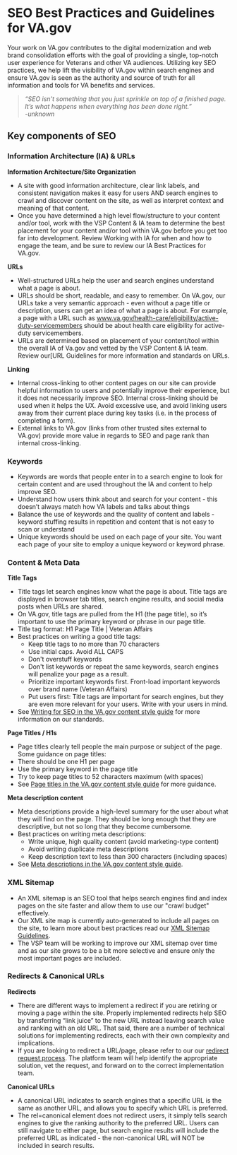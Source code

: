 # SEO Best Practices and Guidelines for VA.gov

Your work on VA.gov contributes to the digital modernization and web brand consolidation efforts with the goal of providing a single, top-notch user experience for Veterans and other VA audiences. Utilizing key SEO practices, we help lift the visibility of VA.gov within search engines and ensure VA.gov is seen as the authority and source of truth for all information and tools for VA benefits and services.

> _“SEO isn’t something that you just sprinkle on top of a finished page. It’s what happens when everything has been done right.”_   
> _-unknown_

## Key components of SEO

### Information Architecture \(IA\) & URLs

**Information Architecture/Site Organization**

* A site with good information architecture, clear link labels, and consistent navigation makes it easy for users AND search engines to crawl and discover content on the site, as well as interpret context and meaning of that content. 
* Once you have determined a high level flow/structure to your content and/or tool, work with the VSP Content & IA team to determine the best placement for your content and/or tool within VA.gov before you get too far into development. Review Working with IA for when and how to engage the team, and be sure to review our IA Best Practices for VA.gov.

**URLs**

* Well-structured URLs help the user and search engines understand what a page is about. 
* URLs should be short, readable, and easy to remember. On VA.gov, our URLs take a very semantic approach - even without a page title or description, users can get an idea of what a page is about. For example, a page with a URL such as www.va.gov/health-care/eligibility/active-duty-servicemembers should be about health care eligibility for active-duty servicemembers. 
* URLs are determined based on placement of your content/tool within the overall IA of Va.gov and vetted by the VSP Content & IA team.  Review our\[URL Guidelines for more information and standards on URLs. 

**Linking**

* Internal cross-linking to other content pages on our site can provide helpful information to users and potentially improve their experience, but it does not necessarily improve SEO.  Internal cross-linking should be used when it helps the UX. Avoid excessive use, and avoid linking users away from their current place during key tasks \(i.e. in the process of completing a form\).
* External links to VA.gov \(links from other trusted sites external to VA.gov\) provide more value in regards to SEO and page rank than internal cross-linking.

### Keywords

* Keywords are words that people enter in to a search engine to look for certain content and are used throughout the IA and content to help improve SEO. 
* Understand how users think about and search for your content - this doesn’t always match how VA labels and talks about things
* Balance the use of keywords and the quality of content and labels - keyword stuffing results in repetition and content that is not easy to scan or understand
* Unique keywords should be used on each page of your site. You want each page of your site to employ a unique keyword or keyword phrase. 

### Content & Meta Data

**Title Tags**

* Title tags let search engines know what the page is about. Title tags are displayed in browser tab titles, search engine results, and social media posts when URLs are shared.
* On VA.gov, title tags are pulled from the H1 \(the page title\), so it’s important to use the primary keyword or phrase in our page title. 
* Title tag format: H1 Page Title \| Veteran Affairs
* Best practices on writing a good title tags: 
  * Keep title tags to no more than 70 characters
  * Use initial caps. Avoid ALL CAPS
  * Don't overstuff keywords
  * Don't list keywords or repeat the same keywords, search engines will penalize your page as a result.
  * Prioritize important keywords first. Front-load important keywords over brand name \(Veteran Affairs\)
  * Put users first: Title tags are important for search engines, but they are even more relevant for your users. Write with your users in mind.
* See [Writing for SEO  in the VA.gov content style guide](https://design.va.gov/content-style-guide/seo) for more information on our standards. 

**Page Titles / H1s**

* Page titles clearly tell people the main purpose or subject of the page. Some guidance on page titles: 
* There should be one H1 per page    
* Use the primary keyword in the page title
* Try to keep page titles to 52 characters maximum \(with spaces\)
* See [Page titles in the VA.gov content style guide](https://design.va.gov/content-style-guide/page-titles-and-section-titles) for more guidance. 

**Meta description content**

* Meta descriptions provide  a high-level summary for the user about what they will find on the page. They should be long enough that they are descriptive, but not so long that they become cumbersome. 
* Best practices on writing meta descriptions:
  * Write unique, high quality content \(avoid marketing-type content\)
  * Avoid writing duplicate meta descriptions
  * Keep description text to less than 300 characters \(including spaces\)
* See [Meta descriptions in the VA.gov content style guide](https://design.va.gov/content-style-guide/seo#meta-descriptions). 

### XML Sitemap

* An XML sitemap is an SEO tool that helps search engines find and index pages on the site faster and allow them to use our "crawl budget" effectively.
* Our XML site map is currently auto-generated to include all pages on the site, to learn more about best practices read our  [XML Sitemap Guidelines](https://github.com/department-of-veterans-affairs/va.gov-team/blob/master/platform/information-architecture/xml-sitemap-guidelines.md).
* The VSP team will be working to improve our XML sitemap over time and as our site grows to be a bit more selective and ensure only the most important pages are included.

### Redirects & Canonical URLs

**Redirects**

* There are different ways to implement a redirect if you are retiring or moving a page within the site. Properly implemented redirects help SEO by transferring “link juice”  to the new URL instead leaving search value and ranking with an old URL.  That said, there are a number of technical solutions for implementing redirects, each with their own complexity and implications.
* If you are looking to redirect a URL/page, please refer to our our [redirect request process](https://github.com/department-of-veterans-affairs/va.gov-team/blob/master/platform/information-architecture/request-redirect.md). The platform team will help identify the appropriate solution, vet the request, and forward on to the correct implementation team.

**Canonical URLs**

* A canonical URL indicates to search engines that a specific URL is the same as another URL, and allows you to specify which URL is preferred.   
* The rel=canonical element does not redirect users, it simply tells search engines to give the ranking authority to the preferred URL. Users can still navigate to either page, but search engine results will include the preferred URL as indicated - the non-canonical URL will NOT be included in search results. 

